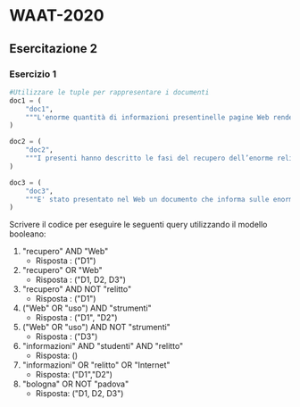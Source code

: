 # WAAT-2020


## Esercitazione 2
    
### Esercizio 1

```python
#Utilizzare le tuple per rappresentare i documenti
doc1 = (
    "doc1",
    """L'enorme quantità di informazioni presentinelle pagine Web rende necessario l'uso di strumenti automatici per il recupero di informazioni"""
)

doc2 = (
    "doc2",
    """I presenti hanno descritto le fasi del recupero dell’enorme relitto ma le informazioni non concordano su tipo e quantità di strumenti in uso"""
)

doc3 = (
    "doc3",
    """E' stato presentato nel Web un documento che informa sulle enormi difficoltà che incontra chi usa uno strumento informativo automatico"""
)
```

Scrivere il codice per eseguire le seguenti query utilizzando il modello booleano:

1. "recupero" AND "Web"
    - Risposta : ("D1") 
2. "recupero" OR "Web"
    - Risposta : ("D1, D2, D3") 
3. "recupero" AND NOT "relitto"
    - Risposta : ("D1") 
4. ("Web" OR "uso") AND "strumenti"
    - Risposta : ("D1", "D2") 
5. ("Web" OR "uso") AND NOT "strumenti"
    - Risposta : ("D3") 
6. "informazioni" AND "studenti" AND "relitto"
    - Risposta: ()
7. "informazioni" OR "relitto" OR "Internet"
    - Risposta: ("D1","D2")
8. "bologna" OR NOT "padova"
    - Risposta: ("D1, D2, D3") 
